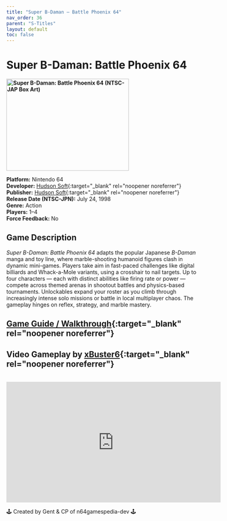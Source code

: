```yaml
---
title: "Super B-Daman – Battle Phoenix 64"
nav_order: 36
parent: "S-Titles"
layout: default
toc: false
---
```


# Super B-Daman: Battle Phoenix 64

<b>
<img src="https://images.launchbox-app.com/04581368-6c2d-4fdd-9f68-5837117d5c6f.jpg" alt="Super B-Daman: Battle Phoenix 64 (NTSC-JAP Box Art)" width="320" height="240" />
</b>

**Platform:** Nintendo 64  
**Developer:** [Hudson Soft](https://en.wikipedia.org/wiki/Hudson_Soft){:target="_blank" rel="noopener noreferrer"}  
**Publisher:** [Hudson Soft](https://en.wikipedia.org/wiki/Hudson_Soft){:target="_blank" rel="noopener noreferrer"}  
**Release Date (NTSC-JPN):** July 24, 1998  
**Genre:** Action  
**Players:** 1–4  
**Force Feedback:** No  

## Game Description  
*Super B-Daman: Battle Phoenix 64* adapts the popular Japanese *B-Daman* manga and toy line, where marble-shooting humanoid figures clash in dynamic mini-games. Players take aim in fast-paced challenges like digital billiards and Whack-a-Mole variants, using a crosshair to nail targets. Up to four characters — each with distinct abilities like firing rate or power — compete across themed arenas in shootout battles and physics-based tournaments. Unlockables expand your roster as you climb through increasingly intense solo missions or battle in local multiplayer chaos. The gameplay hinges on reflex, strategy, and marble mastery.

## [Game Guide / Walkthrough](https://gamefaqs.gamespot.com/n64/576246-super-b-daman-battle-phoenix-64/faqs/79166){:target="_blank" rel="noopener noreferrer"}

## Video Gameplay by [xBuster6](https://www.youtube.com/@Xbuster6){:target="_blank" rel="noopener noreferrer"}  
<br />  
<iframe width="560" height="315" src="https://www.youtube.com/embed/sdCEKWPohoA" title="Super B-Daman: Battle Phoenix 64 – N64 Gameplay" frameborder="0" allowfullscreen></iframe>

🕹️ Created by Gent & CP of n64gamespedia-dev 🕹️

<!-- Vault Format: n64gamespedia-dev -->
<!-- Protocol Source: _vault-specs/format-protocol.md -->
